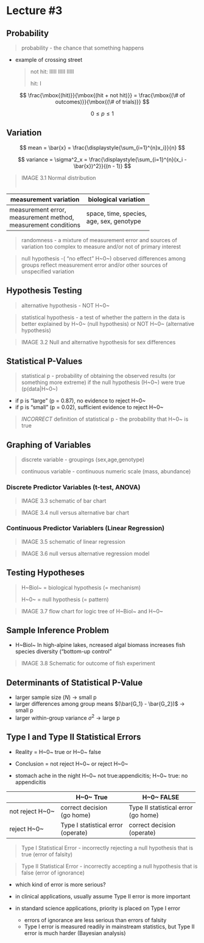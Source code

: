 # Lecture #3

## Probability

> probability - the chance that something happens

- example of crossing street

  > not hit: IIIII IIIII IIIII
  >
  > hit: I

$$
\frac{\mbox{(hit)}}{\mbox{(hit + not hit)}} =
\frac{\mbox{(\# of outcomes)}}{\mbox{(\# of trials)}} 
$$



$$
0 \le p \le 1
$$

## Variation

$$
mean = \bar{x} = \frac{\displaystyle{\sum_{i=1}^{n}x_i}}{n}
$$

$$
variance = \sigma^2_x = \frac{\displaystyle{\sum_{i=1}^{n}(x_i - \bar{x})^2}}{(n - 1)}
$$

> IMAGE 3.1 Normal distribution				
> ​					

| measurement variation                                        | biological variation                           |
| ------------------------------------------------------------ | ---------------------------------------------- |
| measurement error,<br /> measurement method,<br /> measurement conditions | space, time, species,<br /> age, sex, genotype |

> randomness - a mixture of measurement error and sources of variation too complex to measure and/or not of primary interest

> null hypothesis -( “no effect” H~0~) observed differences among groups reflect measurement error and/or other sources of unspecified variation 

## Hypothesis Testing

> alternative hypothesis - NOT H~0~

> statistical hypothesis - a test of whether the pattern in the data is better explained by H~0~ (null hypothesis) or NOT H~0~ (alternative hypothesis)

> IMAGE 3.2 Null and alternative hypothesis for sex differences

## Statistical P-Values

> statistical p - probability of obtaining the observed results (or something more extreme) if the null hypothesis (H~0~) were true (p(data|H~0~)

- if p is “large” (p = 0.87), no evidence to reject H~0~
- if p is “small” (p = 0.02), sufficient evidence to reject H~0~

> *INCORRECT* definition of statistical p - the probability that H~0~ is true

## Graphing of Variables

> discrete variable - groupings (sex,age,genotype)
>
> continuous variable - continuous numeric scale (mass, abundance)

### Discrete Predictor Variables (t-test, ANOVA)

> IMAGE 3.3 schematic of bar chart

> IMAGE 3.4 null versus alternative bar chart

### Continuous Predictor Variablers (Linear Regression)

> IMAGE 3.5 schematic of linear regression

> IMAGE 3.6 null versus alternative regression model

## Testing Hypotheses

> H~Biol~ = biological hypothesis (= mechanism)
>
> H~0~ = null hypothesis (= pattern)

>  IMAGE 3.7 flow chart for logic tree of H~Biol~ and H~0~

## Sample Inference Problem

- H~Biol~ In high-alpine lakes, ncreased algal biomass increases fish species diversity (“bottom-up control”

> IMAGE 3.8 Schematic for outcome of fish experiment

## Determinants of Statistical P-Value

- larger sample size ($N$) $\rightarrow$ small p
- larger differences among group means $(\bar{G_1} - \bar{G_2})$ $\rightarrow$ small p
- larger within-group variance $\sigma^2$ $\rightarrow$ large p

## Type I and Type II Statistical Errors

- Reality = H~0~ true or H~0~ false
- Conclusion = not reject H~0~ or reject H~0~

- stomach ache in the night H~0~ not true:appendicitis; H~0~ true: no appendicitis

|                 | H~0~ True                               | H~0~ FALSE                               |
| --------------- | --------------------------------------- | ---------------------------------------- |
| not reject H~0~ | correct decision<br />(go home)         | Type II statistical error<br />(go home) |
| reject H~0~     | Type I statistical error<br />(operate) | correct decision<br />(operate)          |

> Type I Statistical Error - incorrectly rejecting a null hypothesis that is true (error of falsity)



> Type II Statistical Error - incorrectly accepting a null hypothesis that is false (error of ignorance)



- which kind of error is more serious?

- in clinical applications, usually assume Type II error is more important

- in standard science applications, priority is placed on Type I error

  - errors of ignorance are less serious than errors of falsity
  - Type I error is measured readily in mainstream statistics, but Type II error is much harder (Bayesian analysis)

  



























































































































































































































































































































































































































































































































































































































































































































































































































































































































